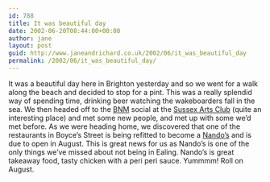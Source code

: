 ```yaml
---
id: 788
title: It was beautiful day
date: 2002-06-20T08:44:00+00:00
author: jane
layout: post
guid: http://www.janeandrichard.co.uk/2002/06/it_was_beautiful_day
permalink: /2002/06/it_was_beautiful_day/
---
```

It was a beautiful day here in Brighton yesterday and so we went for a walk along the beach and decided to stop for a pint. This was a really splendid way of spending time, drinking beer watching the wakeboarders fall in the sea. We then headed off to the [BNM](http://www.brightonnewmedia.org) social at the [Sussex Arts Club](http://www.sussexarts.com/) (quite an interesting place) and met some new people, and met up with some we&#8217;d met before. As we were heading home, we discovered that one of the restaurants in Boyce&#8217;s Street is being refitted to become a [Nando&#8217;s](http://www.nandos.co.uk/) and is due to open in August. This is great news for us as Nando&#8217;s is one of the only things we&#8217;ve missed about not being in Ealing. Nando&#8217;s is great takeaway food, tasty chicken with a peri peri sauce. Yummmm! Roll on August.